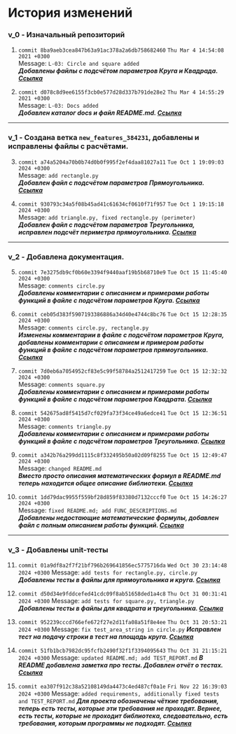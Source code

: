 # История изменений
### v_0 - Изначальный репозиторий
1. ```commit 8ba9aeb3cea847b63a91ac378a2a6db758682460``` ```Thu Mar 4 14:54:08 2021 +0300```  
Message: ```L-03: Circle and square added```  
***Добавлены файлы с подсчётом параметров Круга и Квадрада. [Ссылка](https://github.com/smartiqaorg/geometric_lib/commit/d078c8d9ee6155f3cb0e577d28d337b791de28e2)***  

2. ```commit d078c8d9ee6155f3cb0e577d28d337b791de28e2``` ```Thu Mar 4 14:55:29 2021 +0300```  
Message: ```L-03: Docs added```  
***Добавлен каталог docs и файл README.md. [Ссылка](https://github.com/smartiqaorg/geometric_lib/commit/8ba9aeb3cea847b63a91ac378a2a6db758682460)***  

---

### v_1 - Создана ветка ```new_features_384231```, добавлены и исправлены файлы с расчётами.

3. ```commit a74a5204a70b0b74d0b0f995f2ef4daa81027a11``` ```Tue Oct 1 19:09:03 2024 +0300```  
Message: ```add rectangle.py```  
***Добавлен файл с подсчётом параметров Прямоугольника. [Ссылка](https://github.com/KulEDmitr/geometric_lib/commit/a74a5204a70b0b74d0b0f995f2ef4daa81027a11)***  
  
4. ```commit 930793c34a5f08b45ad41c61634cf0610f71f957``` ```Tue Oct 1 19:15:18 2024 +0300```  
Message: ```add triangle.py, fixed rectangle.py (perimeter)```  
***Добавлен файл с подсчётом параметров Треугольника, исправлен подсчёт периметра прямоугольника. [Ссылка](https://github.com/KulEDmitr/geometric_lib/commit/930793c34a5f08b45ad41c61634cf0610f71f957)***  

---
  
### v_2 - Добавлена документация.
    
5. ```commit 7e3275db9cf0b60e3394f9440aaf19b5b68710e9``` ```Tue Oct 15 11:45:40 2024 +0300```  
Message: ```comments circle.py```  
***Добавлены комментарии с описанием и примерами работы функций в файле с подсчётом параметров Круга. [Ссылка](https://github.com/KulEDmitr/geometric_lib/commit/7e3275db9cf0b60e3394f9440aaf19b5b68710e9)***  

6. ```commit ceb05d383f5907193386886a34d40e4744c8bc76``` ```Tue Oct 15 12:28:35 2024 +0300```  
Message: ```comments circle.py, rectangle.py```  
***Изменены комментарии в файле с подсчётом параметров Круга, добавлены комментарии с описанием и примером работы функций в файле с подсчётом параметров прямоугольника. [Ссылка](https://github.com/KulEDmitr/geometric_lib/commit/ceb05d383f5907193386886a34d40e4744c8bc76)***  
  
7. ```commit 7d0eb6a7054952cf83e5c99f58784a2512417259``` ```Tue Oct 15 12:32:32 2024 +0300```  
Message: ```comments square.py```  
***Добавлены комментарии с описанием и примерами работы функций в файле с подсчётом параметров Квадрата. [Ссылка](https://github.com/KulEDmitr/geometric_lib/commit/7d0eb6a7054952cf83e5c99f58784a2512417259)***  
  
8. ```commit 542675ad8f5415d7cf029fa73f34ce49a6edce41``` ```Tue Oct 15 12:36:51 2024 +0300```  
Message: ```comments triangle.py```  
***Добавлены комментарии с описанием и примерами работы функций в файле с подсчётом параметров Треугольника. [Ссылка](https://github.com/KulEDmitr/geometric_lib/commit/542675ad8f5415d7cf029fa73f34ce49a6edce41)***  
  
9. ```commit a342b76a299dd1115c8f332495b50a02d09f8255``` ```Tue Oct 15 12:49:47 2024 +0300```  
Message: ```changed README.md```  
***Вместо просто описания математических формул в README.md теперь находится общее описание библиотеки. [Ссылка](https://github.com/KulEDmitr/geometric_lib/commit/a342b76a299dd1115c8f332495b50a02d09f8255)***  
  
10. ```commit 1dd79dac9955f559bf28d859f83380d7132cccf0``` ```Tue Oct 15 14:26:27 2024 +0300```  
Message: ```fixed README.md; add FUNC_DESCRIPTIONS.md```  
***Добавлены недостающие математические формулы, добавлен файл с полным описанием работы функций. [Ссылка](https://github.com/KulEDmitr/geometric_lib/commit/1dd79dac9955f559bf28d859f83380d7132cccf0)***  
  
---
  
### v_3 - Добавлены unit-тесты
  
11. ```commit 01a9df8a2f7f21bf796b269641856ec5775716da``` ```Wed Oct 30 23:14:48 2024 +0300```
Message: ```add tests for rectangle.py, circle.py```
***Добавлены тесты в файлы для прямоугольника и круга. [Ссылка](https://github.com/KulEDmitr/geometric_lib/commit/01a9df8a2f7f21bf796b269641856ec5775716da)***

12. ```commit d50d34e9fddcefed41cdc09f8ab51658ded1a4c8``` ```Thu Oct 31 00:31:41 2024 +0300```
Message: ```add tests for square.py, triangle.py```
***Добавлены тесты в файлы для квадрата и треугольника. [Ссылка](https://github.com/KulEDmitr/geometric_lib/commit/d50d34e9fddcefed41cdc09f8ab51658ded1a4c8)***

13. ```commit 952239cccd766efe672f27e2d11fa08a51f8e4ee``` ```Thu Oct 31 20:53:21 2024 +0300```
Message: ```fix test_area_string in circle.py```
***Исправлен тест на подачу строки в тест на площадь круга. [Ссылка](https://github.com/KulEDmitr/geometric_lib/commit/952239cccd766efe672f27e2d11fa08a51f8e4ee)***

14. ```commit 51fb1bcb7982dc95fcfb2490f32f1f3394095643``` ```Thu Oct 31 21:15:21 2024 +0300```
Message: ```updated README.md; add TEST_REPORT.md```
***В README добавлена заметка про тесты. Добавлен отчёт о тестах. [Ссылка](https://github.com/KulEDmitr/geometric_lib/commit/51fb1bcb7982dc95fcfb2490f32f1f3394095643)***

15. ```commit ea307f912c38a52108149da4473c4ed487cf0a1e``` ```Fri Nov 22 16:39:03 2024 +0300```
Message: ```added requirements, additionally fixed tests and TEST_REPORT.md```
***Для проекта обозначены чёткие требования, теперь есть тесты, которые эти требования не проходят. Вернее, есть тесты, которые не проходит библиотека, следовательно, есть требования, которым программы не подходят. [Ссылка](https://github.com/KulEDmitr/geometric_lib/commit/ea307f912c38a52108149da4473c4ed487cf0a1e)***